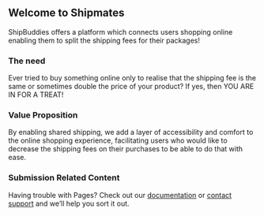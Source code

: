 ## Welcome to Shipmates

ShipBuddies offers a platform which connects users shopping online enabling them to split the shipping fees for their packages!

### The need

Ever tried to buy something online only to realise that the shipping fee is the same or sometimes double the price of your product? 
If yes, then YOU ARE IN FOR A TREAT!

### Value Proposition

By enabling shared shipping, we add a layer of accessibility and comfort to the online shopping experience, facilitating users who would like to decrease the shipping fees on their purchases to be able to do that with ease.

### Submission Related Content

Having trouble with Pages? Check out our [documentation](https://docs.github.com/categories/github-pages-basics/) or [contact support](https://support.github.com/contact) and we’ll help you sort it out.
